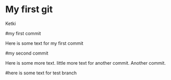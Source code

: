My first git
================
Ketki

\#my first commit

Here is some text for my first commit

\#my second commit

Here is some more text. little more text for another commit. Another
commit.

\#here is some text for test branch

